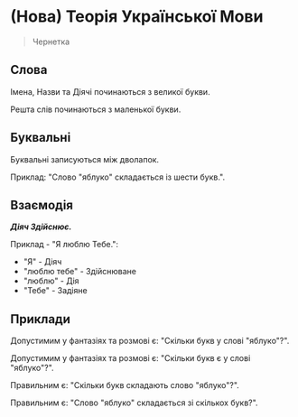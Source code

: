# (Нова) Теорія Української Мови

> Чернетка

## Слова

Імена, Назви та Діячі починаються з великої букви.

Решта слів починаються з маленької букви.

## Буквальні

Буквальні записуються між дволапок.

Приклад: "Слово "яблуко" складається із шести букв.".

## Взаємодія

_**Діяч Здійснює.**_

Приклад - "Я люблю Тебе.":

- "Я" - Діяч
- "люблю тебе" - Здійснюване
- "люблю" - Дія
- "Тебе" - Задіяне

## Приклади

Допустимим у фантазіях та розмові є: "Скільки букв у слові "яблуко"?".

Допустимим у фантазіях та розмові є: "Скільки букв є у слові "яблуко"?".

Правильним є: "Скільки букв складають слово "яблуко"?".

Правильним є: "Слово "яблуко" складається зі скількох букв?".
